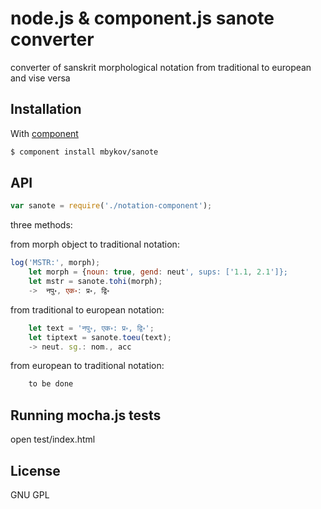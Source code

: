 # node.js & component.js sanote converter

converter of sanskrit morphological notation from traditional to european and vise versa


## Installation

With [component](http://github.com/component/component)

````bash
$ component install mbykov/sanote
````

## API

````javascript
var sanote = require('./notation-component');
````

three methods:

from morph object to traditional notation:

````javascript
log('MSTR:', morph);
    let morph = {noun: true, gend: neut', sups: ['1.1, 2.1']};
    let mstr = sanote.tohi(morph);
    ->  नपु॰, एक॰: प्र॰, द्वि॰
````

from traditional to european notation:

````javascript
    let text = 'नपु॰, एक॰: प्र॰, द्वि॰';
    let tiptext = sanote.toeu(text);
    -> neut. sg.: nom., acc
````

from european to traditional notation:

````javascript
    to be done
````


## Running mocha.js tests

open test/index.html


## License

  GNU GPL
